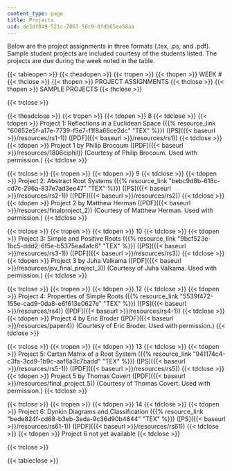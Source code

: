 ```yaml
---
content_type: page
title: Projects
uid: de3df049-521c-7063-56c9-8fdb65ea58aa
---
```


Below are the project assignments in three formats (.tex, .ps, and .pdf). Sample student projects are included courtesy of the students listed. The projects are due during the week noted in the table.

{{< tableopen >}}
{{< theadopen >}}
{{< tropen >}}
{{< thopen >}}
WEEK #
{{< thclose >}}
{{< thopen >}}
PROJECT ASSIGNMENTS
{{< thclose >}}
{{< thopen >}}
SAMPLE PROJECTS
{{< thclose >}}

{{< trclose >}}

{{< theadclose >}}
{{< tropen >}}
{{< tdopen >}}
8
{{< tdclose >}}
{{< tdopen >}}
Project 1: Reflections in a Euclidean Space ({{% resource_link "60652e5f-a17e-7739-f5e7-f1f8a66ce2dc" "TEX" %}}) ([PS]({{< baseurl >}}/resources/rs1-1)) ([PDF]({{< baseurl >}}/resources/rs1))
{{< tdclose >}}
{{< tdopen >}}
Project 1 by Philip Brocoum ([PDF]({{< baseurl >}}/resources/1806ciphil)) (Courtesy of Philip Brocoum. Used with permission.)
{{< tdclose >}}

{{< trclose >}}
{{< tropen >}}
{{< tdopen >}}
9
{{< tdclose >}}
{{< tdopen >}}
Project 2: Abstract Root Systems ({{% resource_link "bebc9d8b-618c-cd7c-296a-837e7ad3ee47" "TEX" %}}) ([PS]({{< baseurl >}}/resources/rs2-1)) ([PDF]({{< baseurl >}}/resources/rs2))
{{< tdclose >}}
{{< tdopen >}}
Project 2 by Matthew Herman ([PDF]({{< baseurl >}}/resources/finalproject_2)) (Courtesy of Matthew Herman. Used with permission.)
{{< tdclose >}}

{{< trclose >}}
{{< tropen >}}
{{< tdopen >}}
10
{{< tdclose >}}
{{< tdopen >}}
Project 3: Simple and Positive Roots ({{% resource_link "9bcf523e-1bc5-ddd2-6f5e-b5375ea4afc6" "TEX" %}}) ([PS]({{< baseurl >}}/resources/rs3-1)) ([PDF]({{< baseurl >}}/resources/rs3))
{{< tdclose >}}
{{< tdopen >}}
Project 3 by Juha Valkama ([PDF]({{< baseurl >}}/resources/jsv_final_project_3)) (Courtesy of Juha Valkama. Used with permission.)
{{< tdclose >}}

{{< trclose >}}
{{< tropen >}}
{{< tdopen >}}
12
{{< tdclose >}}
{{< tdopen >}}
Project 4: Properties of Simple Roots ({{% resource_link "5539f472-155e-cad9-0da8-e6f613e0627e" "TEX" %}}) ([PS]({{< baseurl >}}/resources/rs4)) ([PDF]({{< baseurl >}}/resources/rs4-1))
{{< tdclose >}}
{{< tdopen >}}
Project 4 by Eric Broder ([PDF]({{< baseurl >}}/resources/paper4)) (Courtesy of Eric Broder. Used with permission.)
{{< tdclose >}}

{{< trclose >}}
{{< tropen >}}
{{< tdopen >}}
13
{{< tdclose >}}
{{< tdopen >}}
Project 5: Cartan Matrix of a Root System ({{% resource_link "941174c4-c3fa-3cd9-1b9c-aaf6a3c7badd" "TEX" %}}) ([PS]({{< baseurl >}}/resources/rs5-1)) ([PDF]({{< baseurl >}}/resources/rs5))
{{< tdclose >}}
{{< tdopen >}}
Project 5 by Thomas Covert ([PDF]({{< baseurl >}}/resources/final_project_5)) (Courtesy of Thomas Covert. Used with permission.)
{{< tdclose >}}

{{< trclose >}}
{{< tropen >}}
{{< tdopen >}}
14
{{< tdclose >}}
{{< tdopen >}}
Project 6: Dynkin Diagrams and Classification ({{% resource_link "bede824f-cd68-b3eb-3eda-9c36d90b4644" "TEX" %}}) ([PS]({{< baseurl >}}/resources/rs61-1)) ([PDF]({{< baseurl >}}/resources/rs61))
{{< tdclose >}}
{{< tdopen >}}
Project 6 not yet available
{{< tdclose >}}

{{< trclose >}}

{{< tableclose >}}